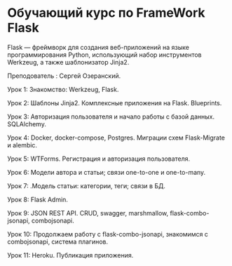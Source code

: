 # Обучающий курс по FrameWork Flask
Flask — фреймворк для создания веб-приложений на языке
программирования Python, использующий набор инструментов
Werkzeug, а также шаблонизатор Jinja2. 

Преподователь : Сергей Озеранский.


Урок 1: Знакомство: Werkzeug, Flask.

Урок 2: Шаблоны Jinja2. Комплексные приложения на Flask. Blueprints.

Урок 3: Авторизация пользователя и начало работы с базой данных. SQLAlchemy.

Урок 4: Docker, docker-compose, Postgres. Миграции схем Flask-Migrate и alembic.

Урок 5: WTForms. Регистрация и авторизация пользователя.

Урок 6: Модели автора и статьи; связи one-to-one и one-to-many.

Урок 7: .Модель статьи: категории, теги; связи в БД.

Урок 8: Flask Admin.

Урок 9: JSON REST API. CRUD, swagger, marshmallow, flask-combo-jsonapi, combojsonapi.

Урок 10: Продолжаем работу с flask-combo-jsonapi, знакомимся с combojsonapi, система плагинов.

Урок 11: Heroku. Публикация приложения.
